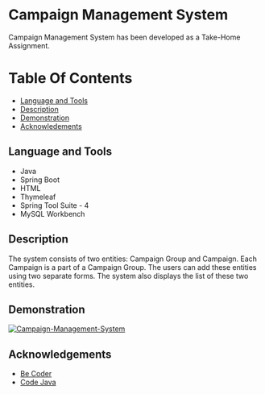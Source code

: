 # Campaign Management System

Campaign Management System has been developed as a Take-Home Assignment.

# Table Of Contents

- [Language and Tools](#language-and-tools)
- [Description](#description)
- [Demonstration](#demonstration)
- [Acknowledements](#acknowledgements)


## Language and Tools

- Java 
- Spring Boot
- HTML
- Thymeleaf
- Spring Tool Suite - 4
- MySQL Workbench


## Description

 The system consists of two entities: Campaign Group and Campaign. Each Campaign is a part of a Campaign Group. The users can add these entities using two separate forms. The system also displays the list of these two entities.

## Demonstration

[![Campaign-Management-System](https://img.youtube.com/vi/BjQxuRHH-Bc/0.jpg)](https://youtu.be/BjQxuRHH-Bc)

## Acknowledgements

- <a href="https://youtu.be/s4jh8IVtTvo" target="_blank">Be Coder</a>
- <a href="https://youtu.be/ctwRpskAeIU" target="_blank">Code Java</a>